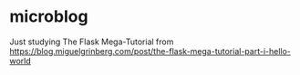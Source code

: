 # microblog
Just studying The Flask Mega-Tutorial from https://blog.miguelgrinberg.com/post/the-flask-mega-tutorial-part-i-hello-world
